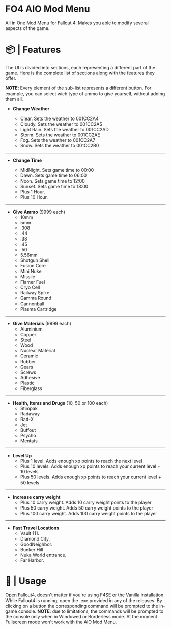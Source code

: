 # FO4 AIO Mod Menu
All in One Mod Menu for Fallout 4. Makes you able to modify several aspects of the game.

# 📦 | Features
The UI is divided into sections, each representing a different part of the game. Here is the complete list of sections along with the features they offer.

**NOTE**: Every element of the sub-list represents a different button. For example, you can select wich type of ammo to give yourself, without adding them all.

- **Change Weather**

  - Clear. Sets the weather to 001CC2A4
  - Cloudy. Sets the weather to 001CC2A5
  - Light Rain. Sets the weather to 001CC2AD
  - Storm. Sets the weather to 001CC2AE
  - Fog. Sets the weather to 001CC2A7
  - Snow. Sets the weather to 001CC2B0
---
- **Change Time**

  - MidNight. Sets game time to 00:00
  - Dawn. Sets game time to 06:00
  - Noon. Sets game time to 12:00
  - Sunset. Sets game time to 18:00
  - Plus 1 Hour.
  - Plus 10 Hour.
---
- **Give Ammo** (9999 each)
  - 10mm
  - 5mm
  - .308
  - .44
  - .38
  - .45
  - .50
  - 5.56mm
  - Shotgun Shell
  - Fusion Core
  - Mini Nuke
  - Missile
  - Flamer Fuel
  - Cryo Cell
  - Railway Spike
  - Gamma Round
  - Cannonball
  - Plasma Cartridge
---
- **Give Materials** (9999 each)
  - Aluminium
  - Copper
  - Steel
  - Wood
  - Nuclear Material
  - Ceramic
  - Rubber
  - Gears
  - Screws
  - Adhesive
  - Plastic
  - Fiberglass
---
- **Health, Items and Drugs** (10, 50 or 100 each)
  - Stimpak
  - Radaway
  - Rad-X
  - Jet
  - Buffout
  - Psycho
  - Mentats
  
---
- **Level Up**
  - Plus 1 level. Adds enough xp points to reach the next level
  - Plus 10 levels. Adds enough xp points to reach your current level + 10 levels
  - Plus 50 levels. Adds enough xp points to reach your current level + 50 levels
---
- **Increase carry weight**
  - Plus 10 carry weight. Adds 10 carry weight points to the player
  - Plus 50 carry weight. Adds 50 carry weight points to the player
  - Plus 100 carry weight. Adds 100 carry weight points to the player
---
- **Fast Travel Locations**
  - Vault 111.
  - Diamond City.
  - GoodNeighbor.
  - Bunker Hill
  - Nuka World entrance.
  - Far Harbor.

# 🚀 | Usage
Open Fallout4, doesn't matter if you're using F4SE or the Vanilla installation. 
While Fallout4 is running, open the .exe provided in any of the releases. By clicking on a button the corresponding command will be prompted to the in-game console.
**NOTE**: due to limitations, the commands will be prompted to the console only when in Windowed or Borderless mode. At the moment Fullscreen mode won't work with the AIO Mod Menu.

